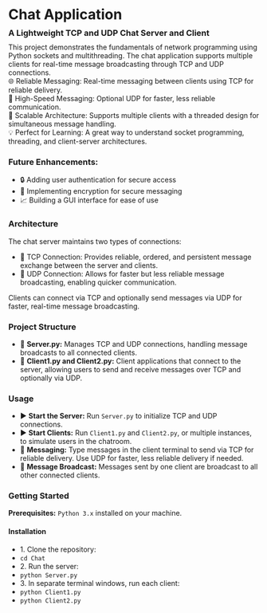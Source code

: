 <!DOCTYPE html>
<html lang="en">
<head>
  <meta charset="UTF-8">
</head>
<body>
  <h1 style="margin: 10px 0;">Chat Application</h1>
  <h3 style="margin: 10px 0;">A Lightweight TCP and UDP Chat Server and Client</h3>
  
  <p style="text-align: left; max-width: 700px; margin: 0 auto;">
    This project demonstrates the fundamentals of network programming using Python sockets and multithreading. The chat application supports multiple clients for real-time message broadcasting through TCP and UDP connections.
  </p>
  
  <ul style="text-align: left; list-style-type: none; padding-left: 0; max-width: 700px; margin: 0 auto;">
    <li>🌐 <span class="icon">Reliable Messaging:</span> Real-time messaging between clients using TCP for reliable delivery.</li>
    <li>🚀 <span class="icon">High-Speed Messaging:</span> Optional UDP for faster, less reliable communication.</li>
    <li>🤝 <span class="icon">Scalable Architecture:</span> Supports multiple clients with a threaded design for simultaneous message handling.</li>
    <li>💡 <span class="icon">Perfect for Learning:</span> A great way to understand socket programming, threading, and client-server architectures.</li>
  </ul>
  
  <div class="section future-enhancements">
    <h3>Future Enhancements:</h3>
    <ul>
      <li>🔒 Adding user authentication for secure access</li>
      <li>🔑 Implementing encryption for secure messaging</li>
      <li>📈 Building a GUI interface for ease of use</li>
    </ul>
  </div>

  <div class="section architecture">
    <h3>Architecture</h3>
    <p>
      The chat server maintains two types of connections:
    </p>
    <ul>
      <li>🔹 <span class="icon">TCP Connection:</span> Provides reliable, ordered, and persistent message exchange between the server and clients.</li>
      <li>🔹 <span class="icon">UDP Connection:</span> Allows for faster but less reliable message broadcasting, enabling quicker communication.</li>
    </ul>
    <p>
      Clients can connect via TCP and optionally send messages via UDP for faster, real-time message broadcasting.
    </p>
  </div>

  <div class="section project-structure">
    <h3>Project Structure</h3>
    <ul>
      <li>📄 <strong>Server.py:</strong> Manages TCP and UDP connections, handling message broadcasts to all connected clients.</li>
      <li>📄 <strong>Client1.py and Client2.py:</strong> Client applications that connect to the server, allowing users to send and receive messages over TCP and optionally via UDP.</li>
    </ul>
  </div>

  <div class="section usage">
    <h3>Usage</h3>
    <ul>
      <li>▶️ <strong>Start the Server:</strong> Run <code>Server.py</code> to initialize TCP and UDP connections.</li>
      <li>▶️ <strong>Start Clients:</strong> Run <code>Client1.py</code> and <code>Client2.py</code>, or multiple instances, to simulate users in the chatroom.</li>
      <li>💬 <strong>Messaging:</strong> Type messages in the client terminal to send via TCP for reliable delivery. Use UDP for faster, less reliable delivery if needed.</li>
      <li>📣 <strong>Message Broadcast:</strong> Messages sent by one client are broadcast to all other connected clients.</li>
    </ul>
  </div>

  <div class="section getting-started">
    <h3>Getting Started</h3>
    <p><strong>Prerequisites:</strong> <code>Python 3.x</code> installed on your machine.</p>
    
  <h4>Installation</h4>
    <ul>
      <li>1. Clone the repository:</li>
      <li><code>cd Chat</code></li>
      <li>2. Run the server:</li>
      <li><code>python Server.py</code></li>
      <li>3. In separate terminal windows, run each client:</li>
      <li><code>python Client1.py</code></li>
      <li><code>python Client2.py</code></li>
    </ul>
  </div>
</body>
</html>
